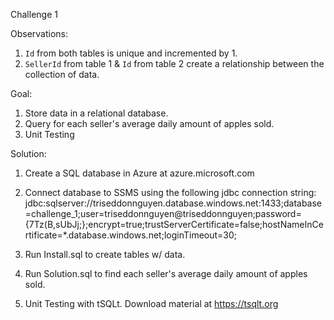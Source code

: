 Challenge 1

Observations:
1) `Id` from both tables is unique and incremented by 1.
2) `SellerId` from table 1 & `Id` from table 2 create a relationship between the collection of data.

Goal:
1) Store data in a relational database.
2) Query for each seller's average daily amount of apples sold.
3) Unit Testing

Solution:
1) Create a SQL database in Azure at azure.microsoft.com

2) Connect database to SSMS using the following jdbc connection string:
	jdbc:sqlserver://triseddonnguyen.database.windows.net:1433;database=challenge_1;user=triseddonnguyen@triseddonnguyen;password={7Tz(B,sUbJj;};encrypt=true;trustServerCertificate=false;hostNameInCertificate=*.database.windows.net;loginTimeout=30;

3) Run Install.sql to create tables w/ data.


4) Run Solution.sql to find each seller's average daily amount of apples sold.


5) Unit Testing with tSQLt. Download material at https://tsqlt.org
